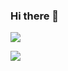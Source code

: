 ### Hi there 👋


![](https://komarev.com/ghpvc/?MK316&color=blueviolet)

![](https://komarev.com/ghpvc/?username=your-github-username&label=VISIT+COUNT)

<!--
**MK316/MK316** is a ✨ _special_ ✨ repository because its `README.md` (this file) appears on your GitHub profile.

Here are some ideas to get you started:

- 🔭 I’m currently working on ...
- 🌱 I’m currently learning ...
- 👯 I’m looking to collaborate on ...
- 🤔 I’m looking for help with ...
- 💬 Ask me about ...
- 📫 How to reach me: ...
- 😄 Pronouns: ...
- ⚡ Fun fact: ...
-->
